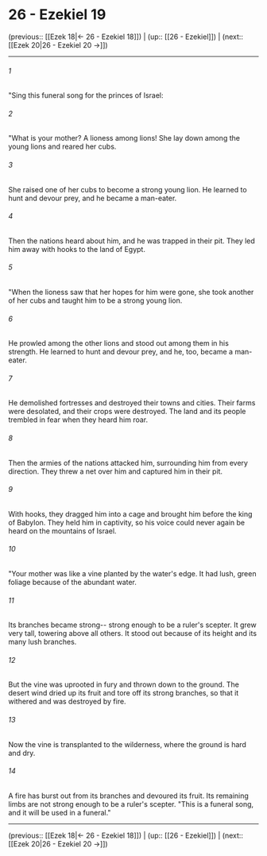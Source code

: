 # 26 - Ezekiel 19

(previous:: [[Ezek 18|← 26 - Ezekiel 18]]) | (up:: [[26 - Ezekiel]]) | (next:: [[Ezek 20|26 - Ezekiel 20 →]])

***


###### 1 
"Sing this funeral song for the princes of Israel: 

###### 2 
"What is your mother? A lioness among lions! She lay down among the young lions and reared her cubs. 

###### 3 
She raised one of her cubs to become a strong young lion. He learned to hunt and devour prey, and he became a man-eater. 

###### 4 
Then the nations heard about him, and he was trapped in their pit. They led him away with hooks to the land of Egypt. 

###### 5 
"When the lioness saw that her hopes for him were gone, she took another of her cubs and taught him to be a strong young lion. 

###### 6 
He prowled among the other lions and stood out among them in his strength. He learned to hunt and devour prey, and he, too, became a man-eater. 

###### 7 
He demolished fortresses and destroyed their towns and cities. Their farms were desolated, and their crops were destroyed. The land and its people trembled in fear when they heard him roar. 

###### 8 
Then the armies of the nations attacked him, surrounding him from every direction. They threw a net over him and captured him in their pit. 

###### 9 
With hooks, they dragged him into a cage and brought him before the king of Babylon. They held him in captivity, so his voice could never again be heard on the mountains of Israel. 

###### 10 
"Your mother was like a vine planted by the water's edge. It had lush, green foliage because of the abundant water. 

###### 11 
Its branches became strong-- strong enough to be a ruler's scepter. It grew very tall, towering above all others. It stood out because of its height and its many lush branches. 

###### 12 
But the vine was uprooted in fury and thrown down to the ground. The desert wind dried up its fruit and tore off its strong branches, so that it withered and was destroyed by fire. 

###### 13 
Now the vine is transplanted to the wilderness, where the ground is hard and dry. 

###### 14 
A fire has burst out from its branches and devoured its fruit. Its remaining limbs are not strong enough to be a ruler's scepter. "This is a funeral song, and it will be used in a funeral."

***

(previous:: [[Ezek 18|← 26 - Ezekiel 18]]) | (up:: [[26 - Ezekiel]]) | (next:: [[Ezek 20|26 - Ezekiel 20 →]])

